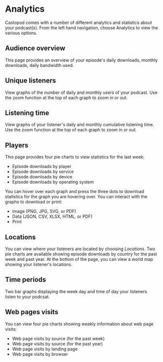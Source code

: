 # Analytics

Castopod comes with a number of different analytics and statistics about your podcast(s).  From the left hand 
navigation, choose Analytics to view the various options.

## Audience overview

This page provides an overview of your episode's daily downloads, monthly downloads, daily bandwidth used.

## Unique listeners

View graphs of the number of daily and monthly users of your podcast.  Use the zoom function at the top of each 
graph to zoom in or out.

## Listening time

View graphs of your listener's daily and monthly cumulative listening time. Use the zoom function at the top of each 
graph to zoom in or out.

## Players

This page provides four pie charts to view statistics for the last week:

* Episode downloads by player
* Episode downloads by service
* Episode downloads by device 
* Episode downloads by operating system 

You can hover over each graph and press the three dots to download statistics for the graph you are hovering over. 
You can interact with the graphs to download or print:

* Image (PNG, JPG, SVG, or PDF)
* Data (JSON, CSV, XLSX, HTML, or PDF)
* Print

## Locations

You can view where your listeners are located by choosing *Locations*.  Two pie charts are available showing 
episode downloads by country for the past week and past year.  At the bottom of the page, you can view a world map 
showing your listener's locations.

## Time periods

Two bar graphs displaying the week day and time of day your listeners listen to your podcsat.

## Web pages visits

You can view four pie charts showing weekly information about web page visits:

* Web page visits by source (for the past week)
* Web page visits by source (for the past year)
* Web page visits by landing page
* Web page visits by browser
